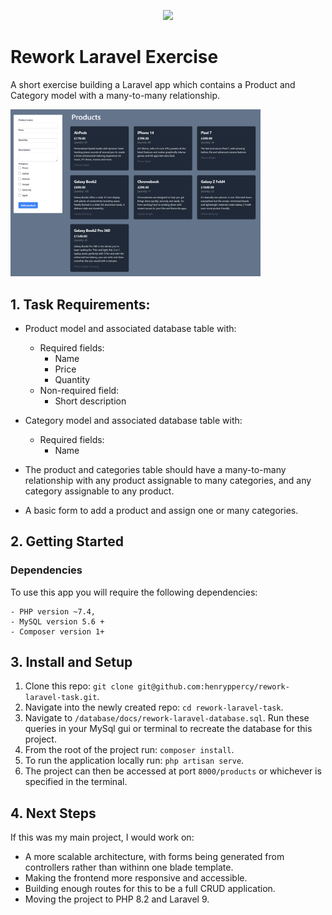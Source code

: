 <p align="center"><a href="https://laravel.com" target="_blank"><img src="https://raw.githubusercontent.com/laravel/art/master/logo-lockup/5%20SVG/2%20CMYK/1%20Full%20Color/laravel-logolockup-cmyk-red.svg" width="400"></a></p>

# Rework Laravel Exercise

A short exercise building a Laravel app which contains a Product and Category model with a many-to-many relationship. 

<img src="./storage/images/rework-product-homepage.png" width="400">


## 1. Task Requirements: 

* Product model and associated database table with:
    * Required fields:
        * Name
        * Price
        * Quantity
    * Non-required field:
        * Short description

* Category model and associated database table with:
    * Required fields:
        * Name
* The product and categories table should have a many-to-many relationship with any product assignable to many categories, and any category assignable to any product.
* A basic form to add a product and assign one or many categories.

## 2. Getting Started
### Dependencies
To use this app you will require the following dependencies:

    - PHP version ~7.4, 
    - MySQL version 5.6 + 
    - Composer version 1+

## 3. Install and Setup

1. Clone this repo: `git clone git@github.com:henryppercy/rework-laravel-task.git`.
2. Navigate into the newly created repo: `cd rework-laravel-task`.
3. Navigate to `/database/docs/rework-laravel-database.sql`. Run these queries in your MySql gui or terminal to recreate the database for this project.  
4. From the root of the project run: `composer install`.
5. To run the application locally run: `php artisan serve`.
6. The project can then be accessed at port `8000/products` or whichever is specified in the terminal.

## 4. Next Steps

If this was my main project, I would work on:

* A more scalable architecture, with forms being generated from controllers rather than withinn one blade template.
* Making the frontend more responsive and accessible. 
* Building enough routes for this to be a full CRUD application. 
* Moving the project to PHP 8.2 and Laravel 9.

